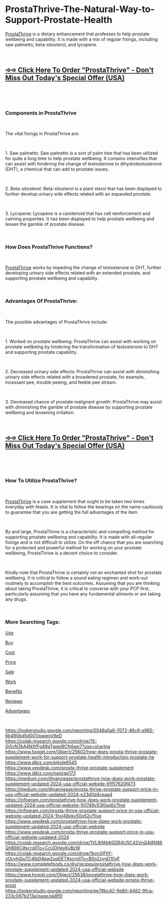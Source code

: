 # ProstaThrive-The-Natural-Way-to-Support-Prostate-Health
<p><a href="https://fitbreathing.com/prostathrive/">ProstaThrive</a>&nbsp;is a dietary enhancement that professes to help prostate wellbeing and capability. It is made with a mix of regular fixings, including saw palmetto, beta-sitosterol, and lycopene.</p>
<p>&nbsp;</p>
<h2><strong><a href="https://fitbreathing.com/recommends/prostathrive/">➾➾ Click Here To Order "ProstaThrive" - Don't Miss Out Today's Special Offer (USA)</a></strong></h2>
<p>&nbsp;</p>
<p><a href="https://fitbreathing.com/recommends/prostathrive/"><img src="https://storage.penzu.com/g/8f1165xn59xejDwM" alt="" border="0" /></a><br />&nbsp;</p>
<h3><strong>Components in ProstaThrive</strong></h3>
<p>&nbsp;</p>
<p>The vital fixings in ProstaThrive are:</p>
<p>&nbsp;</p>
<p>1. Saw palmetto: Saw palmetto is a sort of palm tree that has been utilized for quite a long time to help prostate wellbeing. It contains intensifies that can assist with hindering the change of testosterone to dihydrotestosterone (DHT), a chemical that can add to prostate issues.</p>
<p>&nbsp;</p>
<p>2. Beta-sitosterol: Beta-sitosterol is a plant sterol that has been displayed to further develop urinary side effects related with an expanded prostate.</p>
<p>&nbsp;</p>
<p>3. Lycopene: Lycopene is a carotenoid that has cell reinforcement and calming properties. It has been displayed to help prostate wellbeing and lessen the gamble of prostate disease.</p>
<p>&nbsp;</p>
<h3><strong>How Does ProstaThrive Functions?</strong></h3>
<p>&nbsp;</p>
<p><a href="https://prostathrive.webflow.io/">ProstaThrive</a>&nbsp;works by impeding the change of testosterone to DHT, further developing urinary side effects related with an extended prostate, and supporting prostate wellbeing and capability.</p>
<p>&nbsp;</p>
<h3><strong>Advantages Of ProstaThrive:</strong></h3>
<p>&nbsp;</p>
<p>The possible advantages of ProstaThrive include:</p>
<p>&nbsp;</p>
<p>1. Worked on prostate wellbeing: ProstaThrive can assist with working on prostate wellbeing by hindering the transformation of testosterone to DHT and supporting prostate capability.</p>
<p>&nbsp;</p>
<p>2. Decreased urinary side effects: ProstaThrive can assist with diminishing urinary side effects related with a broadened prostate, for example, incessant pee, trouble peeing, and feeble pee stream.</p>
<p>&nbsp;</p>
<p>3. Decreased chance of prostate malignant growth: ProstaThrive may assist with diminishing the gamble of prostate disease by supporting prostate wellbeing and lessening irritation.</p>
<p>&nbsp;</p>
<h2><strong><a href="https://fitbreathing.com/recommends/prostathrive/">➾➾ Click Here To Order "ProstaThrive" - Don't Miss Out Today's Special Offer (USA)</a></strong></h2>
<p>&nbsp;</p>
<p><a href="https://fitbreathing.com/recommends/prostathrive/"><img src="https://storage.penzu.com/g/k1sKNXpX4GNTYRDT" alt="" border="0" /></a><br />&nbsp;</p>
<h3><strong>How To Utilize ProstaThrive?</strong></h3>
<p>&nbsp;</p>
<p><a href="https://prostathrive-prostatesupport.webflow.io/">ProstaThrive</a>&nbsp;is a case supplement that ought to be taken two times everyday with feasts. It is vital to follow the bearings on the name cautiously to guarantee that you are getting the full advantages of the item.</p>
<p>&nbsp;</p>
<p>By and large, ProstaThrive is a characteristic and compelling method for supporting prostate wellbeing and capability. It is made with all-regular fixings and is not difficult to utilize. On the off chance that you are searching for a protected and powerful method for working on your prostate wellbeing, ProstaThrive is a decent choice to consider.</p>
<p>&nbsp;</p>
<p>Kindly note that ProstaThrive is certainly not an enchanted shot for prostate wellbeing. It is critical to follow a sound eating regimen and work-out routinely to accomplish the best outcomes. Assuming that you are thinking about taking ProstaThrive, it is critical to converse with your PCP first, particularly assuming that you have any fundamental ailments or are taking any drugs.</p>
<p>&nbsp;</p>
<h3><strong>More Searching Tags:</strong></h3>
<p><a href="https://prostathriveprostatesupport-price-usa.webflow.io/">Use</a></p>
<p><a href="https://prostathrive-price.webflow.io/">Buy</a></p>
<p><a href="https://experiment.com/projects/nyjvqdwbnvigmbhhnuxo/methods">Cost</a></p>
<p><a href="https://sg.wantedly.com/users/177987168/post_articles/604367">Price</a></p>
<p><a href="https://experiment.com/projects/opamutvlylolpspkidjr/methods">Sale</a></p>
<p><a href="https://sites.google.com/view/prostathrive/home">Work</a></p>
<p><a href="https://sites.google.com/view/prostathrive-prostate-work/home">Benefits</a></p>
<p><a href="https://sites.google.com/view/prostathriveprostatesupplement/home">Reviews</a></p>
<p><a href="https://groups.google.com/g/prostathriveprostatesuppor/c/GGbw2nLJ128">Advantages</a></p>
<p>&nbsp;</p>
<p><a href="https://lookerstudio.google.com/reporting/0548a5a6-7072-46c9-a965-6b490bd5d001/page/o1teD">https://lookerstudio.google.com/reporting/0548a5a6-7072-46c9-a965-6b490bd5d001/page/o1teD</a><br /><a href="https://colab.research.google.com/drive/1S-Gi5yN7AA4NXfFg49qTgqpi9Cft4wp7?usp=sharing">https://colab.research.google.com/drive/1S-Gi5yN7AA4NXfFg49qTgqpi9Cft4wp7?usp=sharing</a><br /><a href="https://www.hoggit.com/Object/25602/how-does-prosta-thrive-prostate-supplement-work-for-support-prostate-health-introduction-prostate-he">https://www.hoggit.com/Object/25602/how-does-prosta-thrive-prostate-supplement-work-for-support-prostate-health-introduction-prostate-he</a><br /><a href="https://www.dibiz.com/pikide6545">https://www.dibiz.com/pikide6545</a><br /><a href="https://www.yepdesk.com/prosta-thrive-prostate-supplement">https://www.yepdesk.com/prosta-thrive-prostate-supplement</a><br /><a href="https://www.dibiz.com/naxirap173">https://www.dibiz.com/naxirap173</a><br /><a href="https://medium.com/@nanoease/prostathrive-how-does-work-prostate-supplement-updated-2024-usa-official-website-91f57620f473">https://medium.com/@nanoease/prostathrive-how-does-work-prostate-supplement-updated-2024-usa-official-website-91f57620f473</a><br /><a href="https://medium.com/@nanoease/prosta-thrive-prostate-support-price-in-usa-official-website-updated-2024-e23d0d4ceaa4">https://medium.com/@nanoease/prosta-thrive-prostate-support-price-in-usa-official-website-updated-2024-e23d0d4ceaa4</a><br /><a href="https://infogram.com/prostathrive-how-does-work-prostate-supplement-updated-2024-usa-official-website-1h1749v53l0xq6z?live">https://infogram.com/prostathrive-how-does-work-prostate-supplement-updated-2024-usa-official-website-1h1749v53l0xq6z?live</a><br /><a href="https://infogram.com/prosta-thrive-prostate-support-price-in-usa-official-website-updated-2024-1hxj48pkv50q52v?live">https://infogram.com/prosta-thrive-prostate-support-price-in-usa-official-website-updated-2024-1hxj48pkv50q52v?live</a><br /><a href="https://www.yepdesk.com/prostathrive-how-does-work-prostate-supplement-updated-2024-usa-official-website">https://www.yepdesk.com/prostathrive-how-does-work-prostate-supplement-updated-2024-usa-official-website</a><br /><a href="https://www.yepdesk.com/prosta-thrive-prostate-support-price-in-usa-official-website-updated-2024">https://www.yepdesk.com/prosta-thrive-prostate-support-price-in-usa-official-website-updated-2024</a><br /><a href="https://colab.research.google.com/drive/1VL9ifAbKGDR4U5C42VnQ4i8N86QhB9XC#scrollTo=CcUOHevKyBzW">https://colab.research.google.com/drive/1VL9ifAbKGDR4U5C42VnQ4i8N86QhB9XC#scrollTo=</a><a href="https://colab.research.google.com/drive/1VL9ifAbKGDR4U5C42VnQ4i8N86QhB9XC#scrollTo=CcUOHevKyBzW">CcUOHevKyBzW</a><br /><a href="https://colab.research.google.com/drive/1kvn2jFhY-yOcyhQiuTC4IbD4ew2uqDET#scrollTo=BSn2zygD10yF">https://colab.research.google.com/drive/1kvn2jFhY-yOcyhQiuTC4IbD4ew2uqDET#scrollTo=BSn2zygD10yF</a><br /><a href="https://www.completefoods.co/diy/recipes/prostathrive-how-does-work-prostate-supplement-updated-2024-usa-official-website">https://www.completefoods.co/diy/recipes/prostathrive-how-does-work-prostate-supplement-updated-2024-usa-official-website</a><br /><a href="https://www.hoggit.com/Object/25638/prostathrive-how-does-work-prostate-supplement-updated-2024-usa-official-website-prosta-thrive-prost">https://www.hoggit.com/Object/25638/prostathrive-how-does-work-prostate-supplement-updated-2024-usa-official-website-prosta-thrive-prost</a><br /><a href="https://lookerstudio.google.com/reporting/ee78bc42-9e80-4482-9fca-233c067b213e/page/qkBfD">https://lookerstudio.google.com/reporting/ee78bc42-9e80-4482-9fca-233c067b213e/page/qkBfD</a></p>
